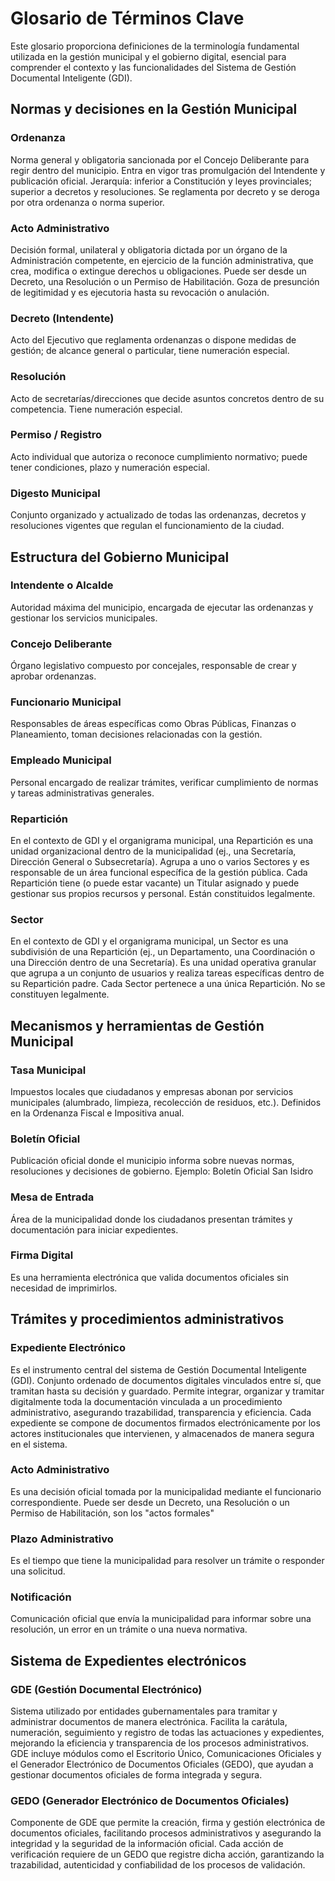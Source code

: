 # Glosario de Términos Clave

Este glosario proporciona definiciones de la terminología fundamental utilizada en la gestión municipal y el gobierno digital, esencial para comprender el contexto y las funcionalidades del Sistema de Gestión Documental Inteligente (GDI).

## Normas y decisiones en la Gestión Municipal

### Ordenanza
Norma general y obligatoria sancionada por el Concejo Deliberante para regir dentro del municipio. Entra en vigor tras promulgación del Intendente y publicación oficial. Jerarquía: inferior a Constitución y leyes provinciales; superior a decretos y resoluciones. Se reglamenta por decreto y se deroga por otra ordenanza o norma superior.

### Acto Administrativo
Decisión formal, unilateral y obligatoria dictada por un órgano de la Administración competente, en ejercicio de la función administrativa, que crea, modifica o extingue derechos u obligaciones. Puede ser desde un Decreto, una Resolución o un Permiso de Habilitación. Goza de presunción de legitimidad y es ejecutoria hasta su revocación o anulación.

### Decreto (Intendente)
Acto del Ejecutivo que reglamenta ordenanzas o dispone medidas de gestión; de alcance general o particular, tiene numeración especial.

### Resolución
Acto de secretarías/direcciones que decide asuntos concretos dentro de su competencia. Tiene numeración especial.

### Permiso / Registro
Acto individual que autoriza o reconoce cumplimiento normativo; puede tener condiciones, plazo y numeración especial.

### Digesto Municipal
Conjunto organizado y actualizado de todas las ordenanzas, decretos y resoluciones vigentes que regulan el funcionamiento de la ciudad.

## Estructura del Gobierno Municipal

### Intendente o Alcalde
Autoridad máxima del municipio, encargada de ejecutar las ordenanzas y gestionar los servicios municipales.

### Concejo Deliberante
Órgano legislativo compuesto por concejales, responsable de crear y aprobar ordenanzas.

### Funcionario Municipal
Responsables de áreas específicas como Obras Públicas, Finanzas o Planeamiento, toman decisiones relacionadas con la gestión.

### Empleado Municipal
Personal encargado de realizar trámites, verificar cumplimiento de normas y tareas administrativas generales.

### Repartición
En el contexto de GDI y el organigrama municipal, una Repartición es una unidad organizacional dentro de la municipalidad (ej., una Secretaría, Dirección General o Subsecretaría). Agrupa a uno o varios Sectores y es responsable de un área funcional específica de la gestión pública. Cada Repartición tiene (o puede estar vacante) un Titular asignado y puede gestionar sus propios recursos y personal. Están constituidos legalmente.

### Sector
En el contexto de GDI y el organigrama municipal, un Sector es una subdivisión de una Repartición (ej., un Departamento, una Coordinación o una Dirección dentro de una Secretaría). Es una unidad operativa granular que agrupa a un conjunto de usuarios y realiza tareas específicas dentro de su Repartición padre. Cada Sector pertenece a una única Repartición. No se constituyen legalmente.

## Mecanismos y herramientas de Gestión Municipal

### Tasa Municipal
Impuestos locales que ciudadanos y empresas abonan por servicios municipales (alumbrado, limpieza, recolección de residuos, etc.). Definidos en la Ordenanza Fiscal e Impositiva anual.

### Boletín Oficial
Publicación oficial donde el municipio informa sobre nuevas normas, resoluciones y decisiones de gobierno. Ejemplo: Boletín Oficial San Isidro

### Mesa de Entrada
Área de la municipalidad donde los ciudadanos presentan trámites y documentación para iniciar expedientes.

### Firma Digital
Es una herramienta electrónica que valida documentos oficiales sin necesidad de imprimirlos.

## Trámites y procedimientos administrativos

### Expediente Electrónico
Es el instrumento central del sistema de Gestión Documental Inteligente (GDI). Conjunto ordenado de documentos digitales vinculados entre sí, que tramitan hasta su decisión y guardado. Permite integrar, organizar y tramitar digitalmente toda la documentación vinculada a un procedimiento administrativo, asegurando trazabilidad, transparencia y eficiencia. Cada expediente se compone de documentos firmados electrónicamente por los actores institucionales que intervienen, y almacenados de manera segura en el sistema.

### Acto Administrativo
Es una decisión oficial tomada por la municipalidad mediante el funcionario correspondiente. Puede ser desde un Decreto, una Resolución o un Permiso de Habilitación, son los "actos formales"

### Plazo Administrativo
Es el tiempo que tiene la municipalidad para resolver un trámite o responder una solicitud.

### Notificación
Comunicación oficial que envía la municipalidad para informar sobre una resolución, un error en un trámite o una nueva normativa.

## Sistema de Expedientes electrónicos

### GDE (Gestión Documental Electrónico)
Sistema utilizado por entidades gubernamentales para tramitar y administrar documentos de manera electrónica. Facilita la carátula, numeración, seguimiento y registro de todas las actuaciones y expedientes, mejorando la eficiencia y transparencia de los procesos administrativos. GDE incluye módulos como el Escritorio Único, Comunicaciones Oficiales y el Generador Electrónico de Documentos Oficiales (GEDO), que ayudan a gestionar documentos oficiales de forma integrada y segura.

### GEDO (Generador Electrónico de Documentos Oficiales)
Componente de GDE que permite la creación, firma y gestión electrónica de documentos oficiales, facilitando procesos administrativos y asegurando la integridad y la seguridad de la información oficial. Cada acción de verificación requiere de un GEDO que registre dicha acción, garantizando la trazabilidad, autenticidad y confiabilidad de los procesos de validación.